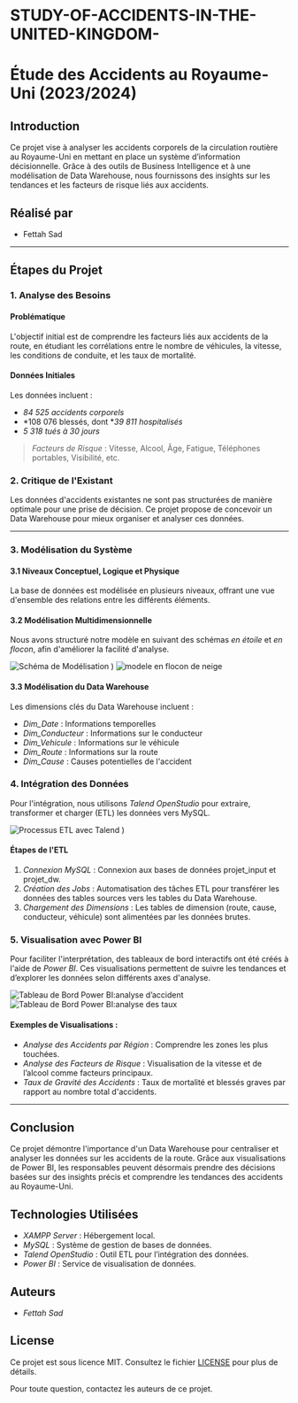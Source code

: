 # STUDY-OF-ACCIDENTS-IN-THE-UNITED-KINGDOM-
# Étude des Accidents au Royaume-Uni (2023/2024)

## Introduction
Ce projet vise à analyser les accidents corporels de la circulation routière au Royaume-Uni en mettant en place un système d’information décisionnelle. Grâce à des outils de Business Intelligence et à une modélisation de Data Warehouse, nous fournissons des insights sur les tendances et les facteurs de risque liés aux accidents.


## Réalisé par

- Fettah Sad

---

## Étapes du Projet

### 1. Analyse des Besoins
#### Problématique
L'objectif initial est de comprendre les facteurs liés aux accidents de la route, en étudiant les corrélations entre le nombre de véhicules, la vitesse, les conditions de conduite, et les taux de mortalité.

#### Données Initiales
Les données incluent :
- *84 525 accidents corporels*
- *108 076 blessés, dont **39 811 hospitalisés*
- *5 318 tués à 30 jours*

> *Facteurs de Risque* : Vitesse, Alcool, Âge, Fatigue, Téléphones portables, Visibilité, etc.

### 2. Critique de l'Existant
Les données d'accidents existantes ne sont pas structurées de manière optimale pour une prise de décision. Ce projet propose de concevoir un Data Warehouse pour mieux organiser et analyser ces données.

---

### 3. Modélisation du Système
#### 3.1 Niveaux Conceptuel, Logique et Physique
La base de données est modélisée en plusieurs niveaux, offrant une vue d'ensemble des relations entre les différents éléments.

#### 3.2 Modélisation Multidimensionnelle
Nous avons structuré notre modèle en suivant des schémas *en étoile* et *en flocon*, afin d'améliorer la facilité d'analyse.

![Schéma de Modélisation](<img width="531" alt="image" src="https://github.com/user-attachments/assets/7e72d58e-20de-48c1-b3d3-01e62e98b874">)
) <!-- Remplacez par une image réelle -->
![modele en flocon de neige](<https://github.com/user-attachments/assets/49491c0c-33f0-4660-b6e4-a41ca3c16eea>)


#### 3.3 Modélisation du Data Warehouse
Les dimensions clés du Data Warehouse incluent :
- *Dim_Date* : Informations temporelles
- *Dim_Conducteur* : Informations sur le conducteur
- *Dim_Vehicule* : Informations sur le véhicule
- *Dim_Route* : Informations sur la route
- *Dim_Cause* : Causes potentielles de l'accident

### 4. Intégration des Données
Pour l'intégration, nous utilisons *Talend OpenStudio* pour extraire, transformer et charger (ETL) les données vers MySQL.

![Processus ETL avec Talend](<https://github.com/user-attachments/assets/308c808a-4311-4e8c-87b8-e50dfd752833>)
) <!-- Remplacez par une image réelle -->

#### Étapes de l'ETL
1. *Connexion MySQL* : Connexion aux bases de données projet_input et projet_dw.
2. *Création des Jobs* : Automatisation des tâches ETL pour transférer les données des tables sources vers les tables du Data Warehouse.
3. *Chargement des Dimensions* : Les tables de dimension (route, cause, conducteur, véhicule) sont alimentées par les données brutes.

### 5. Visualisation avec Power BI
Pour faciliter l'interprétation, des tableaux de bord interactifs ont été créés à l'aide de *Power BI*. Ces visualisations permettent de suivre les tendances et d’explorer les données selon différents axes d'analyse.

![Tableau de Bord Power BI:analyse d’accident](<https://github.com/user-attachments/assets/f0906316-150a-4bb1-a6fc-cc5f119e6ae6>)
![Tableau de Bord Power BI:analyse des taux](<https://github.com/user-attachments/assets/72afa781-9034-4d3f-8acc-f7290cd4d816>)

<!-- Remplacez par une image réelle -->

#### Exemples de Visualisations :
- *Analyse des Accidents par Région* : Comprendre les zones les plus touchées.
- *Analyse des Facteurs de Risque* : Visualisation de la vitesse et de l’alcool comme facteurs principaux.
- *Taux de Gravité des Accidents* : Taux de mortalité et blessés graves par rapport au nombre total d'accidents.

---

## Conclusion
Ce projet démontre l'importance d'un Data Warehouse pour centraliser et analyser les données sur les accidents de la route. Grâce aux visualisations de Power BI, les responsables peuvent désormais prendre des décisions basées sur des insights précis et comprendre les tendances des accidents au Royaume-Uni.

## Technologies Utilisées
- *XAMPP Server* : Hébergement local.
- *MySQL* : Système de gestion de bases de données.
- *Talend OpenStudio* : Outil ETL pour l’intégration des données.
- *Power BI* : Service de visualisation de données.

## Auteurs
- *Fettah Sad*

## License
Ce projet est sous licence MIT. Consultez le fichier [LICENSE](LICENSE) pour plus de détails.

Pour toute question, contactez les auteurs de ce projet.
